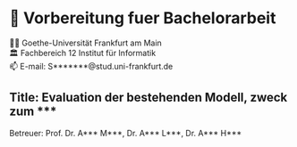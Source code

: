 # 📖 Vorbereitung fuer Bachelorarbeit 
👨‍🎓 Goethe-Universität Frankfurt am Main \
🏛️ Fachbereich 12 Institut für Informatik \
📫 E-mail: S*******@stud.uni-frankfurt.de

## Title: Evaluation der bestehenden Modell, zweck zum ***

Betreuer: Prof. Dr. A*** M***, Dr. A*** L***, Dr. A*** H***
